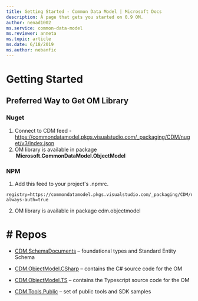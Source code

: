 ```yaml
---
title: Getting Started - Common Data Model | Microsoft Docs
description: A page that gets you started on 0.9 OM.
author: nenad1002
ms.service: common-data-model
ms.reviewer: anneta
ms.topic: article
ms.date: 6/18/2019
ms.author: nebanfic
---
```


# Getting Started


## Preferred Way to Get OM Library

### Nuget

1. Connect to CDM feed - <a href ="https://commondatamodel.pkgs.visualstudio.com/_packaging/CDM/nuget/v3/index.json">https://commondatamodel.pkgs.visualstudio.com/_packaging/CDM/nuget/v3/index.json</a>
2. OM library is available in package  **Microsoft.CommonDataModel.ObjectModel**

### NPM

1. Add this feed to your project's .npmrc.

```
registry=https://commondatamodel.pkgs.visualstudio.com/_packaging/CDM/npm/registry/
always-auth=true
```

2. OM library is available in package cdm.objectmodel 

# # Repos

- <a href = "https://commondatamodel.visualstudio.com/CDM/_git/CDM.SchemaDocuments?version=GBfeatures%2Fcdm0.9">CDM.SchemaDocuments</a> – foundational types and Standard Entity Schema 

- <a href = "https://commondatamodel.visualstudio.com/CDM/_git/CDM.ObjectModel.CSharp?version=GBfeatures%2Fcdm0.9">CDM.ObjectModel.CSharp</a> – contains the C# source code for the OM 

- <a href = "https://commondatamodel.visualstudio.com/CDM/_git/CDM.ObjectModel.TS?version=GBfeatures%2Fcdm0.9">CDM.ObjectModel.TS</a> – contains the Typescript source code for the OM 

- <a href = "https://commondatamodel.visualstudio.com/CDM/_git/CDM.Tools.Public?version=GBfeatures%2Fcdm0.9">CDM.Tools.Public</a> – set of public tools and SDK samples 


